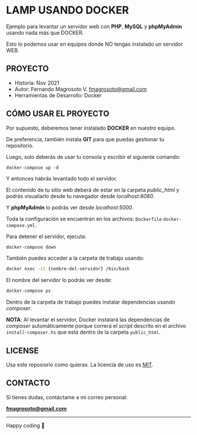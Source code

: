 # LAMP USANDO DOCKER #

Ejemplo para levantar un servidor web con **PHP**, **MySQL** y **phpMyAdmin** usando
nada más que DOCKER.

Esto lo podemos usar en equipos donde NO tengas instalado un servidor WEB.

## PROYECTO ##

* Historia: Nov 2021
* Autor: Fernando Magrosoto V. <fmagrosoto@gmail.com>
* Herramientas de Desarrollo: Docker

## CÓMO USAR EL PROYECTO ##

Por supuesto, deberemos tener instalado **DOCKER** en nuestro equipo.

De preferencia, también instala **GIT** para que puedas gestionar tu repositorio.

Luego, solo deberás de usar tu consola y escribir el siguiente comando:

```
docker-compose up -d
```

Y entonces habrás levantado todo el servidor.

El contenido de tu sitio web deberá de estar en la carpeta 
*public_html* y podrás visualiarlo desde tu navegador desde 
*localhost:8080*.

Y **phpMyAdmin** lo podrás ver desde *localhost:5000*.

Toda la configuración se encuentran en los archivos:
```Dockerfile```  ```docker-compose.yml```.

Para detener el servidor, ejecuta:

```bash
docker-compose down
```

También puedes acceder a la carpeta de trabajo usando:

```bash
docker exec -it {nombre-del-servidor} /bin/bash
```

El nombre del servidor lo podrás ver desde:

```bash
docker-compose ps
```

Dentro de la carpeta de trabajo puedes instalar dependencias 
usando *composer*.

**NOTA**: Al levantar el servidor, Docker instalará las 
dependencias de *composer* automáticamente porque correrá el 
*script* descrito en el archivo ```install-composer.hs``` que está dentro de la carpeta ```public_html```.

## LICENSE ##

Usa este reposiorio como quieras. La licencia de uso es [MIT](LICENSE).

## CONTACTO ##

Si tienes dudas, contáctame a mi correo personal:

**fmagrosoto@gmail.com**

***

Happy coding 🍺